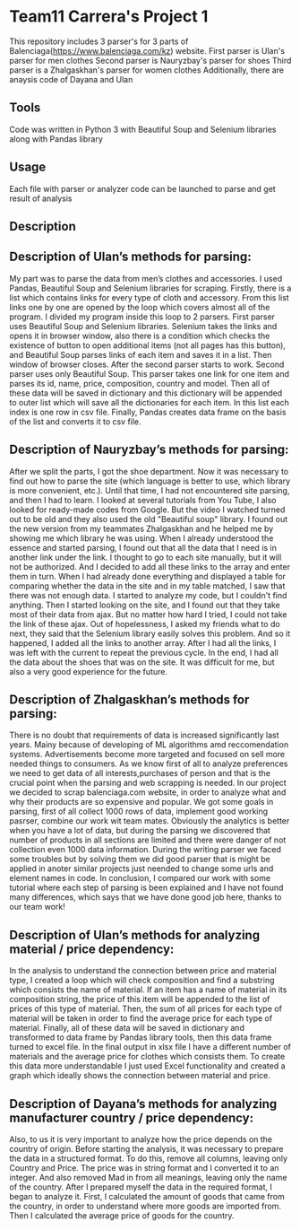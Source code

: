 # Team11 Carrera's Project 1 

This repository includes 3 parser's for 3 parts of Balenciaga(https://www.balenciaga.com/kz) website.
First parser is Ulan's parser for men clothes
Second parser is Nauryzbay's parser for shoes
Third parser is a Zhalgaskhan's parser for women clothes
Additionally, there are anaysis code of Dayana and Ulan

## Tools

Code was written in Python 3 with Beautiful Soup and Selenium libraries along with Pandas library

## Usage

Each file with parser or analyzer code can be launched to parse and get result of analysis

## Description

## Description of Ulan’s methods for parsing:

My part was to parse the data from men’s clothes and accessories.  I used Pandas, Beautiful Soup and Selenium libraries for scraping. Firstly, there is a list which contains links for every type of cloth and accessory. From this list links one by one are opened by the loop which covers almost all of the program. I divided my program inside this loop to 2 parsers. First parser uses Beautiful Soup and Selenium libraries. Selenium takes the links and opens it in browser window, also there is a condition which checks the existence of button to open additional items (not all pages has this button), and Beautiful Soup parses links of each item and saves it in a list. Then window of browser closes. After the second parser starts to work. Second parser uses only Beautiful Soup. This parser takes one link for one item and parses its id, name, price, composition, country and model. Then all of these data will be saved in dictionary and this dictionary will be appended to outer list which will save all the dictionaries for each item. In this list each index is one row in csv file. Finally, Pandas creates data frame on the basis of the list and converts it to csv file.

## Description of Nauryzbay’s methods for parsing:

After we split the parts, I got the shoe department. Now it was necessary to find out how to parse the site (which language is better to use, which library is more convenient, etc.). Until that time, I had not encountered site parsing, and then I had to learn. I looked at several tutorials from You Tube, I also looked for ready-made codes from Google. But the video I watched turned out to be old and they also used the old "Beautiful soup" library. I found out the new version from my teammates Zhalgaskhan and he helped me by showing me which library he was using.
When I already understood the essence and started parsing, I found out that all the data that I need is in another link under the link. I thought to go to each site manually, but it will not be authorized. And I decided to add all these links to the array and enter them in turn. 
When I had already done everything and displayed a table for comparing whether the data in the site and in my table matched, I saw that there was not enough data. I started to analyze my code, but I couldn't find anything. Then I started looking on the site, and I found out that they take most of their data from ajax. But no matter how hard I tried, I could not take the link of these ajax. Out of hopelessness, I asked my friends what to do next, they said that the Selenium library easily solves this problem. And so it happened, I added all the links to another array. After I had all the links, I was left with the current to repeat the previous cycle. 
In the end, I had all the data about the shoes that was on the site. It was difficult for me, but also a very good experience for the future.

## Description of Zhalgaskhan’s methods for parsing:
There is no doubt that requirements of data is increased significantly last years. Mainy because of developing of ML algorithms amd reccomendation systems. Advertisements become more targeted and focused on sell more needed things to consumers. As we know first of all to analyze preferences we need to get data of all interests,purchases of person and that is the crucial point when the parsing and web scrapping is needed. In our project we decided to scrap balenciaga.com website, in order to analyze what and why their products are so expensive and popular. We got some goals in parsing, first of all collect 1000 rows of data, implement good working pasrser, combine our work wit team mates.
Obviously the analytics is better when you have a lot of data, but during the parsing we discovered that number of products in all sections are limited and there were danger of not collection even 1000 data information. During the writing parser we faced some troubles but by solving them we did good parser that is might be applied in anoter similar projects just neended to change some urls and element names in code. In conclusion, I compared our work with some tutorial where each step of parsing is been explained and I have not found many differences, which says that we have done good job here, thanks to our team work! 
## Description of Ulan’s methods for analyzing material / price dependency:

In the analysis to understand the connection between price and material type, I created a loop which will check composition and find a substring which consists the name of material. If an item has a name of material in its composition string, the price of this item will be appended to the list of prices of this type of material. Then, the sum of all prices for each type of material will be taken in order to find the average price for each type of material. Finally, all of these data will be saved in dictionary and transformed to data frame by Pandas library tools, then this data frame turned to excel file. In the final output in xlsx file I have a different number of materials and the average price for clothes which consists them. To create this data more understandable I just used Excel functionality and created a graph which ideally shows the connection between material and price.
  
## Description of Dayana’s methods for analyzing manufacturer country / price dependency:

Also, to us it is very important to analyze how the price depends on the country of origin. Before starting the analysis, it was necessary to prepare the data in a structured format. To do this, remove all columns, leaving only Country and Price. The price was in string format and I converted it to an integer. And also removed Mad in from all meanings, leaving only the name of the country. After I prepared myself the data in the required format, I began to analyze it. First, I calculated the amount of goods that came from the country, in order to understand where more goods are imported from. Then I calculated the average price of goods for the country.
